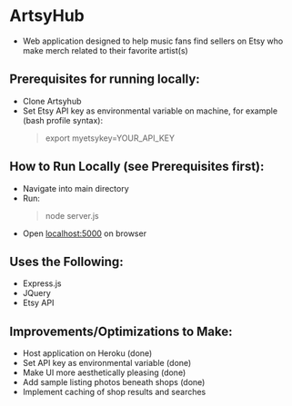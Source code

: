 # ArtsyHub
- Web application designed to help music fans find sellers on Etsy who make merch related to their favorite artist(s)

## Prerequisites for running locally:
- Clone Artsyhub
- Set Etsy API key as environmental variable on machine, for example (bash profile syntax):
    >export myetsykey=YOUR_API_KEY

## How to Run Locally (see Prerequisites first):    
- Navigate into main directory
- Run:
  >node server.js
- Open [localhost:5000](http://localhost:5000) on browser

## Uses the Following:
- Express.js
- JQuery
- Etsy API

## Improvements/Optimizations to Make:
- Host application on Heroku (done)
- Set API key as environmental variable (done)
- Make UI more aesthetically pleasing (done)
- Add sample listing photos beneath shops (done)
- Implement caching of shop results and searches
